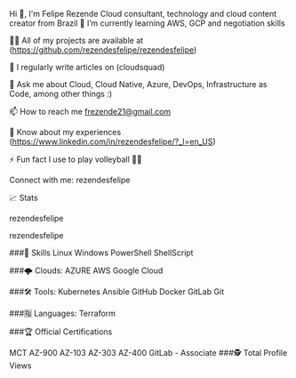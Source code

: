 Hi 👋, I'm Felipe Rezende
Cloud consultant, technology and cloud content creator from Brazil
🌱 I’m currently learning AWS, GCP and negotiation skills

👨‍💻 All of my projects are available at (https://github.com/rezendesfelipe/rezendesfelipe)

📝 I regularly write articles on (cloudsquad)

💬 Ask me about Cloud, Cloud Native, Azure, DevOps, Infrastructure as Code, among other things :)

📫 How to reach me frezende21@gmail.com

📄 Know about my experiences (https://www.linkedin.com/in/rezendesfelipe/?_l=en_US)

⚡ Fun fact I use to play volleyball 🤷‍♂️

Connect with me:
rezendesfelipe

📈 Stats
 
rezendesfelipe


rezendesfelipe


###🚀 Skills
Linux Windows PowerShell ShellScript

###🌩️ Clouds: AZURE AWS Google Cloud

###🛠 Tools: Kubernetes Ansible GitHub Docker GitLab Git

###🈯 Languages: Terraform

###:trophy: Official Certifications

MCT AZ-900 AZ-103 AZ-303 AZ-400
GitLab - Associate
###:detective: Total Profile Views
